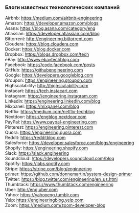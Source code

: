 ### Блоги известных технологических компаний

Airbnb:  https://medium.com/airbnb-engineering  
Amazon:  https://developer.amazon.com/blogs  
Asana:  https://blog.asana.com/category/eng  
Atlassian:  https://developer.atlassian.com/blog  
Bittorrent:  http://engineering.bittorrent.com  
Cloudera:  https://blog.cloudera.com  
Docker:  https://blog.docker.com  
Dropbox:  https://blogs.dropbox.com/tech  
eBay:  http://www.ebaytechblog.com  
Facebook:  https://code.facebook.com/posts  
GitHub: https://githubengineering.com   
Google: https://developers.googleblog.com   
Groupon: https://engineering.groupon.com   
Highscalability: http://highscalability.com   
Instacart: https://tech.instacart.com   
Instagram: https://engineering.instagram.com   
Linkedin: https://engineering.linkedin.com/blog   
Mixpanel: https://mixpanel.com/blog   
Netflix: https://medium.com/netflix-techblog   
Nextdoor: https://engblog.nextdoor.com   
PayPal: https://www.paypal-engineering.com   
Pinterest: https://engineering.pinterest.com   
Quora: https://engineering.quora.com   
Reddit: https://redditblog.com   
Salesforce: https://developer.salesforce.com/blogs/engineering   
Shopify: https://engineering.shopify.com   
Slack: https://slack.engineering   
Soundcloud: https://developers.soundcloud.com/blog   
Spotify: https://labs.spotify.com   
Stripe: https://stripe.com/blog/engineering   
primer: https://github.com/donnemartin/system-design-primer   
Twitter: https://blog.twitter.com/engineering/en_us.html   
Thumbtack: https://www.thumbtack.com/engineering   
Uber: http://eng.uber.com   
Yahoo: https://yahooeng.tumblr.com   
Yelp: https://engineeringblog.yelp.com   
Zoom: https://medium.com/zoom-developer-blog
